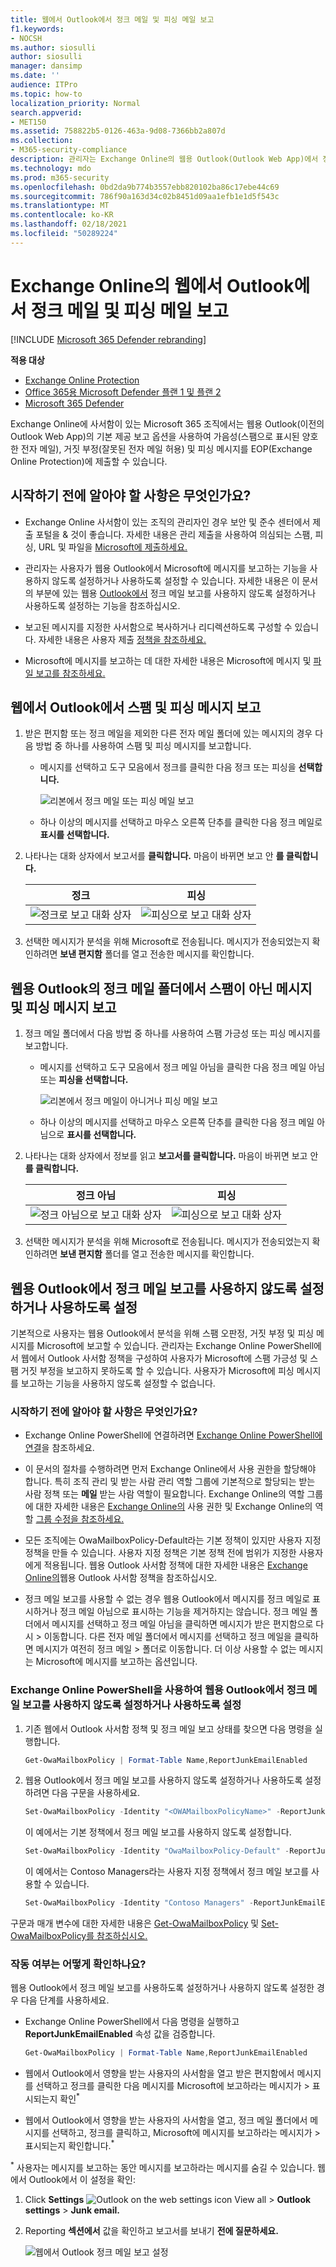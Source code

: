 ```yaml
---
title: 웹에서 Outlook에서 정크 메일 및 피싱 메일 보고
f1.keywords:
- NOCSH
ms.author: siosulli
author: siosulli
manager: dansimp
ms.date: ''
audience: ITPro
ms.topic: how-to
localization_priority: Normal
search.appverid:
- MET150
ms.assetid: 758822b5-0126-463a-9d08-7366bb2a807d
ms.collection:
- M365-security-compliance
description: 관리자는 Exchange Online의 웹용 Outlook(Outlook Web App)에서 정크 메일이 아닌 기본 제공 정크 및 피싱 전자 메일 보고 옵션에 대해 알아보고 사용자에 대해 이러한 보고 옵션을 사용하지 않도록 설정하는 방법을 알 수 있습니다.
ms.technology: mdo
ms.prod: m365-security
ms.openlocfilehash: 0bd2da9b774b3557ebb820102ba86c17ebe44c69
ms.sourcegitcommit: 786f90a163d34c02b8451d09aa1efb1e1d5f543c
ms.translationtype: MT
ms.contentlocale: ko-KR
ms.lasthandoff: 02/18/2021
ms.locfileid: "50289224"
---
```

# <a name="report-junk-and-phishing-email-in-outlook-on-the-web-in-exchange-online"></a>Exchange Online의 웹에서 Outlook에서 정크 메일 및 피싱 메일 보고

[!INCLUDE [Microsoft 365 Defender rebranding](../includes/microsoft-defender-for-office.md)]

**적용 대상**
- [Exchange Online Protection](exchange-online-protection-overview.md)
- [Office 365용 Microsoft Defender 플랜 1 및 플랜 2](office-365-atp.md)
- [Microsoft 365 Defender](../mtp/microsoft-threat-protection.md)

Exchange Online에 사서함이 있는 Microsoft 365 조직에서는 웹용 Outlook(이전의 Outlook Web App)의 기본 제공 보고 옵션을 사용하여 가음성(스팸으로 표시된 양호한 전자 메일), 거짓 부정(잘못된 전자 메일 허용) 및 피싱 메시지를 EOP(Exchange Online Protection)에 제출할 수 있습니다.

## <a name="what-do-you-need-to-know-before-you-begin"></a>시작하기 전에 알아야 할 사항은 무엇인가요?

- Exchange Online 사서함이 있는 조직의 관리자인 경우 보안 및 준수 센터에서 제출 포털을 & 것이 좋습니다. 자세한 내용은 관리 제출을 사용하여 의심되는 스팸, 피싱, URL 및 파일을 [Microsoft에 제출하세요.](admin-submission.md)

- 관리자는 사용자가 웹용 Outlook에서 Microsoft에 메시지를 보고하는 기능을 사용하지 않도록 설정하거나 사용하도록 설정할 수 있습니다. 자세한 내용은 이 문서의 부분에 있는 웹용 [Outlook에서](#disable-or-enable-junk-email-reporting-in-outlook-on-the-web) 정크 메일 보고를 사용하지 않도록 설정하거나 사용하도록 설정하는 기능을 참조하십시오.

- 보고된 메시지를 지정한 사서함으로 복사하거나 리디렉션하도록 구성할 수 있습니다. 자세한 내용은 사용자 제출 [정책을 참조하세요.](user-submission.md)

- Microsoft에 메시지를 보고하는 데 대한 자세한 내용은 Microsoft에 메시지 및 [파일 보고를 참조하세요.](report-junk-email-messages-to-microsoft.md)

## <a name="report-spam-and-phishing-messages-in-outlook-on-the-web"></a>웹에서 Outlook에서 스팸 및 피싱 메시지 보고

1. 받은 편지함 또는 정크 메일을 제외한 다른 전자 메일 폴더에 있는 메시지의 경우 다음 방법 중 하나를 사용하여 스팸 및 피싱 메시지를 보고합니다.

   - 메시지를 선택하고 도구  모음에서 정크를 클릭한  다음 정크 또는 피싱을 **선택합니다.**

     ![리본에서 정크 메일 또는 피싱 메일 보고](../../media/owa-report-junk.png)

   - 하나 이상의 메시지를 선택하고 마우스 오른쪽 단추를 클릭한 다음 정크 메일로 **표시를 선택합니다.**

2. 나타나는 대화 상자에서 보고서를 **클릭합니다.** 마음이 바뀌면 보고 안 **를 클릭합니다.**

   |정크|피싱|
   |:---:|:---:|
   |![정크로 보고 대화 상자](../../media/owa-report-as-junk-dialog.png)|![피싱으로 보고 대화 상자](../../media/owa-report-as-phishing-dialog.png)|

3. 선택한 메시지가 분석을 위해 Microsoft로 전송됩니다. 메시지가 전송되었는지 확인하려면 **보낸 편지함** 폴더를 열고 전송한 메시지를 확인합니다.

## <a name="report-non-spam-and-phishing-messages-from-the-junk-email-folder-in-outlook-on-the-web"></a>웹용 Outlook의 정크 메일 폴더에서 스팸이 아닌 메시지 및 피싱 메시지 보고

1. 정크 메일 폴더에서 다음 방법 중 하나를 사용하여 스팸 가긍성 또는 피싱 메시지를 보고합니다.

   - 메시지를 선택하고 도구  모음에서 정크 메일 아님을 클릭한 다음 정크 메일 아님 또는 **피싱을 선택합니다.** 

     ![리본에서 정크 메일이 아니거나 피싱 메일 보고](../../media/owa-report-not-junk.png)

   - 하나 이상의 메시지를 선택하고 마우스 오른쪽 단추를 클릭한 다음 정크 메일 아님으로 **표시를 선택합니다.**

2. 나타나는 대화 상자에서 정보를 읽고 **보고서를 클릭합니다.** 마음이 바뀌면 보고 안 **를 클릭합니다.**

   |정크 아님|피싱|
   |:---:|:---:|
   |![정크 아님으로 보고 대화 상자](../../media/owa-report-as-not-junk-dialog.png)|![피싱으로 보고 대화 상자](../../media/owa-report-as-phishing-dialog.png)|

3. 선택한 메시지가 분석을 위해 Microsoft로 전송됩니다. 메시지가 전송되었는지 확인하려면 **보낸 편지함** 폴더를 열고 전송한 메시지를 확인합니다.

## <a name="disable-or-enable-junk-email-reporting-in-outlook-on-the-web"></a>웹용 Outlook에서 정크 메일 보고를 사용하지 않도록 설정하거나 사용하도록 설정

기본적으로 사용자는 웹용 Outlook에서 분석을 위해 스팸 오판정, 거짓 부정 및 피싱 메시지를 Microsoft에 보고할 수 있습니다. 관리자는 Exchange Online PowerShell에서 웹에서 Outlook 사서함 정책을 구성하여 사용자가 Microsoft에 스팸 가긍성 및 스팸 거짓 부정을 보고하지 못하도록 할 수 있습니다. 사용자가 Microsoft에 피싱 메시지를 보고하는 기능을 사용하지 않도록 설정할 수 없습니다.

### <a name="what-do-you-need-to-know-before-you-begin"></a>시작하기 전에 알아야 할 사항은 무엇인가요?

- Exchange Online PowerShell에 연결하려면 [Exchange Online PowerShell에 연결](https://docs.microsoft.com/powershell/exchange/connect-to-exchange-online-powershell)을 참조하세요.

- 이 문서의 절차를 수행하려면 먼저 Exchange Online에서 사용 권한을 할당해야 합니다. 특히 조직 관리 및 받는 사람 관리 역할 그룹에 기본적으로  할당되는  받는 사람 정책 또는 **메일** 받는 사람 역할이 필요합니다.  Exchange Online의 역할 그룹에 대한 자세한 내용은 [Exchange Online의](https://docs.microsoft.com/exchange/permissions-exo/permissions-exo) 사용 권한 및 Exchange Online의 역할 [그룹 수정을 참조하세요.](https://docs.microsoft.com/Exchange/permissions-exo/role-groups#modify-role-groups)

- 모든 조직에는 OwaMailboxPolicy-Default라는 기본 정책이 있지만 사용자 지정 정책을 만들 수 있습니다. 사용자 지정 정책은 기본 정책 전에 범위가 지정한 사용자에게 적용됩니다. 웹용 Outlook 사서함 정책에 대한 자세한 내용은 [Exchange Online의](https://docs.microsoft.com/Exchange/clients-and-mobile-in-exchange-online/outlook-on-the-web/outlook-web-app-mailbox-policies)웹용 Outlook 사서함 정책을 참조하십시오.

- 정크 메일 보고를 사용할 수 없는 경우 웹용 Outlook에서 메시지를 정크 메일로 표시하거나 정크 메일 아님으로 표시하는 기능을 제거하지는 않습니다. 정크 메일 폴더에서 메시지를 선택하고 정크 메일 아님을 클릭하면 메시지가 받은 편지함으로 다시  \>  이동합니다. 다른 전자 메일 폴더에서 메시지를 선택하고  정크 메일을 클릭하면 메시지가 여전히 정크 메일 \>  폴더로 이동합니다. 더 이상 사용할 수 없는 메시지는 Microsoft에 메시지를 보고하는 옵션입니다.

### <a name="use-exchange-online-powershell-to-disable-or-enable-junk-email-reporting-in-outlook-on-the-web"></a>Exchange Online PowerShell을 사용하여 웹용 Outlook에서 정크 메일 보고를 사용하지 않도록 설정하거나 사용하도록 설정

1. 기존 웹에서 Outlook 사서함 정책 및 정크 메일 보고 상태를 찾으면 다음 명령을 실행합니다.

   ```powershell
   Get-OwaMailboxPolicy | Format-Table Name,ReportJunkEmailEnabled
   ```

2. 웹용 Outlook에서 정크 메일 보고를 사용하지 않도록 설정하거나 사용하도록 설정하려면 다음 구문을 사용하세요.

   ```powershell
   Set-OwaMailboxPolicy -Identity "<OWAMailboxPolicyName>" -ReportJunkEmailEnabled <$true | $false>
   ```

   이 예에서는 기본 정책에서 정크 메일 보고를 사용하지 않도록 설정합니다.

   ```powershell
   Set-OwaMailboxPolicy -Identity "OwaMailboxPolicy-Default" -ReportJunkEmailEnabled $false
   ```

   이 예에서는 Contoso Managers라는 사용자 지정 정책에서 정크 메일 보고를 사용할 수 있습니다.

   ```powershell
   Set-OwaMailboxPolicy -Identity "Contoso Managers" -ReportJunkEmailEnabled $true
   ```

구문과 매개 변수에 대한 자세한 내용은 [Get-OwaMailboxPolicy](https://docs.microsoft.com/powershell/module/exchange/get-owamailboxpolicy) 및 [Set-OwaMailboxPolicy를 참조하십시오.](https://docs.microsoft.com/powershell/module/exchange/set-owamailboxpolicy)

### <a name="how-do-you-know-this-worked"></a>작동 여부는 어떻게 확인하나요?

웹용 Outlook에서 정크 메일 보고를 사용하도록 설정하거나 사용하지 않도록 설정한 경우 다음 단계를 사용하세요.

- Exchange Online PowerShell에서 다음 명령을 실행하고 **ReportJunkEmailEnabled** 속성 값을 검증합니다.

  ```powershell
  Get-OwaMailboxPolicy | Format-Table Name,ReportJunkEmailEnabled
  ```

- 웹에서 Outlook에서 영향을 받는 사용자의 사서함을 열고 받은 편지함에서  메시지를 선택하고 정크를 클릭한 다음 메시지를 Microsoft에 보고하라는 메시지가 \>  표시되는지 확인<sup>\*</sup>

- 웹에서 Outlook에서 영향을 받는 사용자의 사서함을 열고, 정크 메일 폴더에서 메시지를 선택하고, 정크를 클릭하고, Microsoft에 메시지를 보고하라는 메시지가  \>  표시되는지 확인합니다.<sup>\*</sup>

<sup>\*</sup> 사용자는 메시지를 보고하는 동안 메시지를 보고하라는 메시지를 숨길 수 있습니다. 웹에서 Outlook에서 이 설정을 확인:

1. Click **Settings** ![ Outlook on the web settings icon View all ](../../media/owa-settings-icon.png) \> **Outlook settings** \> **Junk email.**
2. Reporting **섹션에서** 값을 확인하고 보고서를 보내기 **전에 질문하세요.**

   ![웹에서 Outlook 정크 메일 보고 설정](../../media/owa-junk-email-reporting-options.png)
